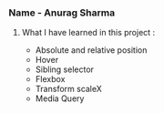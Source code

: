 ### Name - Anurag Sharma

1. What I have learned in this project :

    - Absolute and relative position
    - Hover
    - Sibling selector
    - Flexbox
    - Transform scaleX
    - Media Query